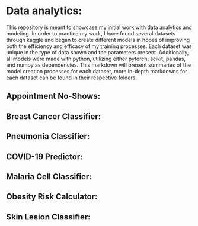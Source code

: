 # Data analytics:
This repository is meant to showcase my initial work with data analytics and modeling. In order to practice my work, I have found several datasets through kaggle and began to create different models in hopes of improving both the efficiency and efficacy of my training processes. Each dataset was unique in the type of data shown and the parameters present. Additionally, all models were made with python, utilizing either pytorch, scikit, pandas, and numpy as dependencies. This markdown will present summaries of the model creation processes for each dataset, more in-depth markdowns for each dataset can be found in their respective folders.

## Appointment No-Shows:

## Breast Cancer Classifier:

## Pneumonia Classifier:

## COVID-19 Predictor:

## Malaria Cell Classifier: 

## Obesity Risk Calculator:

## Skin Lesion Classifier:
